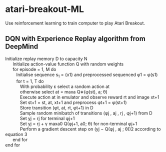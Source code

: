 # atari-breakout-ML
Use reinforcement learning to train computer to play Atari Breakout.

## DQN with Experience Replay algorithm from DeepMind
Initialize replay memory D to capacity N </br>
&nbsp;&nbsp;&nbsp;&nbsp;&nbsp;&nbsp;Initialize action-value function Q with random weights </br>
&nbsp;&nbsp;&nbsp;&nbsp;&nbsp;&nbsp;for episode = 1, M do </br>
&nbsp;&nbsp;&nbsp;&nbsp;&nbsp;&nbsp;&nbsp;&nbsp;&nbsp;Initialise sequence s<sub>1</sub> = {x1} and preprocessed sequenced φ1 = φ(s1) </br>
&nbsp;&nbsp;&nbsp;&nbsp;&nbsp;&nbsp;&nbsp;&nbsp;&nbsp;for t = 1, T do </br>
&nbsp;&nbsp;&nbsp;&nbsp;&nbsp;&nbsp;&nbsp;&nbsp;&nbsp;&nbsp;&nbsp;&nbsp;With probability &#949; select a random action at </br>
&nbsp;&nbsp;&nbsp;&nbsp;&nbsp;&nbsp;&nbsp;&nbsp;&nbsp;&nbsp;&nbsp;&nbsp;otherwise select at = maxa Q∗(φ(st), a; θ) </br>
&nbsp;&nbsp;&nbsp;&nbsp;&nbsp;&nbsp;&nbsp;&nbsp;&nbsp;&nbsp;&nbsp;&nbsp;Execute action at in emulator and observe reward rt and image xt+1 </br>
&nbsp;&nbsp;&nbsp;&nbsp;&nbsp;&nbsp;&nbsp;&nbsp;&nbsp;&nbsp;&nbsp;&nbsp;Set st+1 = st, at, xt+1 and preprocess φt+1 = φ(st+1) </br>
&nbsp;&nbsp;&nbsp;&nbsp;&nbsp;&nbsp;&nbsp;&nbsp;&nbsp;&nbsp;&nbsp;&nbsp;Store transition (φt, at, rt, φt+1) in D </br>
&nbsp;&nbsp;&nbsp;&nbsp;&nbsp;&nbsp;&nbsp;&nbsp;&nbsp;&nbsp;&nbsp;&nbsp;Sample random minibatch of transitions (φj , aj , rj , φj+1) from D </br>
&nbsp;&nbsp;&nbsp;&nbsp;&nbsp;&nbsp;&nbsp;&nbsp;&nbsp;&nbsp;&nbsp;&nbsp;Set yj = rj for terminal φj+1 </br>
&nbsp;&nbsp;&nbsp;&nbsp;&nbsp;&nbsp;&nbsp;&nbsp;&nbsp;&nbsp;&nbsp;&nbsp;Set yj = rj + γ maxa0 Q(φj+1, a0; θ) for non-terminal φj+1 </br>
&nbsp;&nbsp;&nbsp;&nbsp;&nbsp;&nbsp;&nbsp;&nbsp;&nbsp;&nbsp;&nbsp;&nbsp;Perform a gradient descent step on (yj − Q(φj , aj ; θ))2 according to equation 3 </br>
&nbsp;&nbsp;&nbsp;&nbsp;&nbsp;&nbsp;end for </br>
end for </br>
